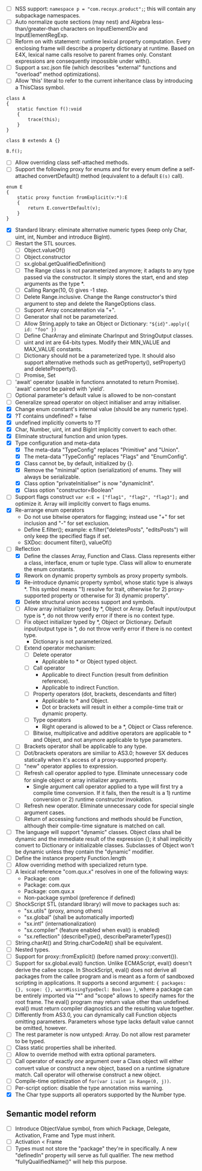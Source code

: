 - [ ] NSS support: `namespace p = "com.recoyx.product";`; this will contain any subpackage namespaces.
- [ ] Auto normalize quote sections (may nest) and Algebra less-than/greater-than characters on InputElementDiv and InputElementRegExp.
- [ ] Reform on with statement: runtime lexical property computation. Every enclosing frame will describe a property dictionary at runtime. Based on E4X, lexical name calls resolve to parent frames only. Constant expressions are consequently impossible under with().
- [ ] Support a sxc.json file (which describes "external" functions and "overload" method optimizations).
- [ ] Allow 'this' literal to refer to the current inheritance class by introducing a ThisClass symbol.

```
class A
{
    static function f():void
    {
        trace(this);
    }
}

class B extends A {}

B.f();
```

- [ ] Allow overriding class self-attached methods.
- [ ] Support the following proxy for enums and for every enum define a self-attached convertDefault() method (equivalent to a default `E(s)` call).

```
enum E
{
    static proxy function fromExplicit(v:*):E
    {
        return E.convertDefault(v);
    }
}
```

- [x] Standard library: eliminate alternative numeric types (keep only Char, uint, int, Number and introduce BigInt).
- [ ] Restart the STL sources.
  - [ ] Object.valueOf()
  - [ ] Object.constructor
  - [ ] sx.global.getQualifiedDefinition()
  - [ ] The Range class is not parameterized anymore; it adapts to any type passed via the constructor. It simply stores the start, end and step arguments as the type \*.
  - [ ] Calling Range(10, 0) gives -1 step.
  - [ ] Delete Range.inclusive. Change the Range constructor's third argument to step and delete the RangeOptions class.
  - [ ] Support Array concatenation via "+".
  - [ ] Generator shall not be parameterized.
  - [ ] Allow String.apply to take an Object or Dictionary: `"${id}".apply({ id: "foo" })`
  - [ ] Define CharArray and eliminate CharInput and StringOutput classes.
  - [ ] uint and int are 64-bits types. Modify their MIN_VALUE and MAX_VALUE constants.
  - [ ] Dictionary should not be a parameterized type. It should also support alternative methods such as getProperty(), setProperty() and deleteProperty().
  - [ ] Promise, Set
- [ ] 'await' operator (usable in functions annotated to return Promise). 'await' cannot be paired with 'yield'.
- [ ] Optional parameter's default value is allowed to be non-constant
- [ ] Generalize spread operator on object initialiser and array initialiser.
- [x] Change enum constant's internal value (should be any numeric type).
- [x] ?T contains undefined? = false
- [x] undefined implicitly converts to ?T
- [x] Char, Number, uint, int and BigInt implicitly convert to each other.
- [x] Eliminate structural function and union types.
- [x] Type configuration and meta-data
  - [x] The meta-data "TypeConfig" replaces "Primitive" and "Union".
  - [x] The meta-data "TypeConfig" replaces "Flags" and "EnumConfig".
  - [x] Class cannot be, by default, initialized by {}.
  - [x] Remove the "minimal" option (serialization) of enums. They will always be serializable.
  - [x] Class option "privateInitialiser" is now "dynamicInit".
  - [x] Class option "constructor=Boolean"
- [ ] Support flags construct `var e:E = ["flag1", "flag2", "flag3"];` and optimize it. Array will implicitly convert to flags enums.
- [x] Re-arrange enum operators
  - Do not use bitwise operators for flagging; instead use "+" for set inclusion and "-" for set exclusion.
  - Define E.filter(); example: e.filter("deletesPosts", "editsPosts") will only keep the specified flags if set.
  - SXDoc: document filter(), valueOf()
- [ ] Reflection
  - [x] Define the classes Array, Function and Class. Class represents either a class, interface, enum or tuple type. Class will allow to enumerate the enum constants.
  - [x] Rework on dynamic property symbols as proxy property symbols.
  - [x] Re-introduce dynamic property symbol, whose static type is always \*. This symbol means "1) resolve for trait, otherwise for 2) proxy-supported property or otherwise for 3) dynamic property".
  - [x] Delete structural union access support and symbols.
  - [ ] Allow array initializer typed by \*, Object or Array. Default input/output type is \*, do not throw verify error if there is no context type.
  - [ ] Fix object initializer typed by \*, Object or Dictionary. Default input/output type is \*, do not throw verify error if there is no context type.
    - Dictionary is not parameterized.
  - [ ] Extend operator mechanism:
    - [ ] Delete operator
      - Applicable to \* or Object typed object.
    - [ ] Call operator
      - Applicable to direct Function (result from definition reference).
      - Applicable to indirect Function.
    - [ ] Property operators (dot, brackets, descendants and filter)
      - Applicable to \* and Object.
      - Dot or brackets will result in either a compile-time trait or dynamic property.
    - [ ] Type operators
      - Right operand is allowed to be a \*, Object or Class reference.
    - [ ] Bitwise, multiplicative and additive operators
      are applicable to \* and Object,
      and not anymore applicable to type parameters.
  - [ ] Brackets operator shall be applicable to any type.
  - [ ] Dot/brackets operators are similiar to AS3.0; however SX deduces statically when it's access of a proxy-supported property.
  - [ ] "new" operator applies to expression.
  - [ ] Refresh call operator applied to type. Eliminate unnecessary code for single object or array initializer arguments.
    - Single argument call operator applied to a type will first try a compile time conversion. If it fails, then the result is a 1) runtime conversion or 2) runtime constructor invokation.
  - [ ] Refresh new operator. Eliminate unnecessary code for special single argument cases.
  - [ ] Return of accessing functions and methods should be Function, although their compile-time signature is matched on call.
- [ ] The language will support "dynamic" classes. Object class shall be dynamic and the immediate result of the expression {}; it shall implicitly convert to Dictionary or initializable classes. Subclasses of Object won't be dynamic unless they contain the "dynamic" modifier.
- [ ] Define the instance property Function.length
- [ ] Allow overriding method with specialized return type.
- [ ] A lexical reference "com.qux.x" resolves in one of the following ways:
  - Package: com
  - Package: com.qux
  - Package: com.qux.x
  - Non-package symbol (preference if defined)
- [ ] ShockScript STL (standard library) will move to packages such as:
  - "sx.utils" (proxy, among others)
  - "sx.global" (shall be automatically imported)
  - "sx.intl" (internationalization)
  - "sx.compiler" (feature enabled when eval() is enabled)
  - "sx.reflection" (describeType(), describeParameterTypes())
- [ ] String.charAt() and String.charCodeAt() shall be equivalent.
- [ ] Nested types.
- [ ] Support for proxy::fromExplicit() (before named proxy::convert()).
- [ ] Support for sx.global.eval() function. Unlike ECMAScript, eval() doesn't derive the callee scope. In ShockScript, eval() does not derive all packages from the callee program and is meant as a form of sandboxed scripting in applications. It supports a second argument: `{ packages: {}, scope: {}, warnMissingTypeDecl: Boolean }`, where a package can be entirely imported via "\*" and "scope" allows to specify names for the root frame. The eval() program may return value other than undefined. eval() must return compiler diagnostics and the resulting value together.
- [ ] Differently from AS3.0, you can dynamically call Function objects omitting parameters. Parameters whose type lacks default value cannot be omitted, however.
- [ ] The rest parameter is now untyped: Array. Do not allow rest parameter to be typed.
- [ ] Class static properties shall be inherited.
- [ ] Allow to override method with extra optional parameters.
- [ ] Call operator of exactly _one_ argument over a Class object will either convert value or construct a new object, based on a runtime signature match. Call operator will otherwise construct a new object.
- [ ] Compile-time optimization of `for(var i:uint in Range(0, j))`.
- [ ] Per-script option: disable the type annotation miss warning.
- [x] The Char type supports all operators supported by the Number type.

## Semantic model reform

- [ ] Introduce ObjectValue symbol, from which Package, Delegate, Activation, Frame and Type must inherit.
- [ ] Activation < Frame
- [ ] Types must not store the "package" they're in specifically. A new "definedIn" property will serve as full qualifier. The new method "fullyQualifiedName()" will help this purpose.
